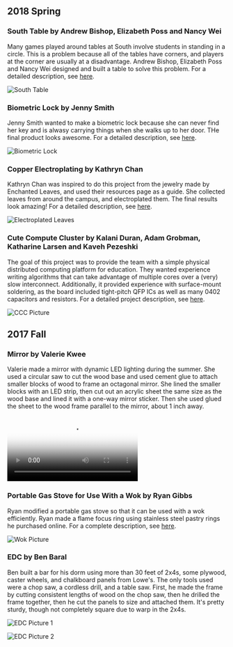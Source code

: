## 2018 Spring

### South Table by Andrew Bishop, Elizabeth Poss and Nancy Wei 

Many games played around tables at South involve students in standing in a circle. This is a problem because all of the tables have corners, and players at the corner are usually at a disadvantage. Andrew Bishop, Elizabeth Poss and Nancy Wei designed and built a table to solve this problem. For a detailed description, see [here](../project-files/2018-spring/south-table/south-table).

![South Table](../project-files/2018-spring/south-table/TableFinal.JPG)

### Biometric Lock by Jenny Smith

Jenny Smith wanted to make a biometric lock because she can never find her key and is alwasy carrying things when she walks up to her door. THe final product looks awesome. For a detailed description, see [here](../project-files/2018-spring/biometric-lock/biometric-details).

![Biometric Lock](../project-files/2018-spring/biometric-lock/image016.jpg)


### Copper Electroplating by Kathryn Chan

Kathryn Chan was inspired to do this project from the jewelry made by Enchanted Leaves, and used their resources page as a guide. She collected leaves from around the campus, and electroplated them. The final results look amazing! For a detailed description, see [here](../project-files/2018-spring/copperplating/copper-electroplating).

![Electroplated Leaves](../project-files/2018-spring/copperplating/leaves-final.png)

### Cute Compute Cluster by Kalani Duran, Adam Grobman, Katharine Larsen and Kaveh Pezeshki

The goal of this project was to provide the team with a simple physical distributed computing platform for education. They wanted experience writing algorithms that can take advantage of multiple cores over a (very) slow interconnect. Additionally, it provided experience with surface-mount soldering, as the board included tight-pitch QFP ICs as well as many 0402 capacitors and resistors. For a detailed project description, see [here](../project-files/2018-spring/cute-compute-cluster/ccc).

![CCC Picture](../project-files/2018-spring/cute-compute-cluster/final.png)

## 2017 Fall

### Mirror by Valerie Kwee

Valerie made a mirror with dynamic LED lighting during the summer. She used a circular saw to cut the wood base and used cement glue to attach smaller blocks of wood to frame an octagonal mirror. She lined the smaller blocks with an LED strip, then cut out an acrylic sheet the same size as the wood base and lined it with a one-way mirror sticker. Then she used glued the sheet to the wood frame parallel to the mirror, about 1 inch away. 

 <video id="my-video" class="video-js" controls preload="auto" width="auto" height="auto"
  poster="../project-files/2017-fall/mirror/Chi.jpg" data-setup="{}">
    <source src="../project-files/2017-fall/mirror/video.mp4" type='video/mp4'>
  </video>
  
### Portable Gas Stove for Use With a Wok by Ryan Gibbs

Ryan modified a portable gas stove so that it can be used with a wok efficiently. Ryan made a flame focus ring using stainless steel pastry rings he purchased online. For a complete description, see [here](../project-files/2017-fall/wok/wok_description/).

![Wok Picture](../project-files/2017-fall/wok/wok.png)

### EDC by Ben Baral
Ben built a bar for his dorm using more than 30 feet of 2x4s, some plywood, caster wheels, and chalkboard panels from Lowe's. The only tools used were a chop saw, a cordless drill, and a table saw. First, he made the frame by cutting consistent lengths of wood on the chop saw, then he drilled the frame together, then he cut the panels to size and attached them. It's pretty sturdy, though not completely square due to warp in the 2x4s.

![EDC Picture 1](../project-files/2017-fall/EDC/edc_1.jpg)

![EDC Picture 2](../project-files/2017-fall/EDC/edc_2.jpg)
